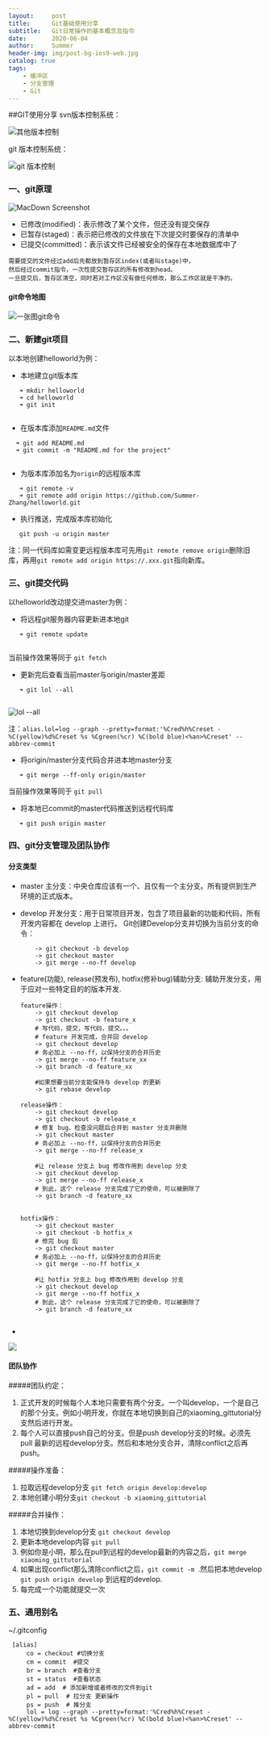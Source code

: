 ```yaml
---
layout:     post
title:      Git基础使用分享
subtitle:   Git日常操作的基本概念及指令
date:       2020-06-04
author:     Summer
header-img: img/post-bg-ios9-web.jpg
catalog: true
tags:
    - 缓冲区
    - 分支管理
    - Git
---
```

##GIT使用分享
svn版本控制系统：

![其他版本控制](http://upload-images.jianshu.io/upload_images/3832193-f6afee5c41a1fdc3.png?imageMogr2/auto-orient/strip%7CimageView2/2/w/1240) 

git 版本控制系统：

![git 版本控制](http://upload-images.jianshu.io/upload_images/3832193-24d0a9a2f98a0d29.png?imageMogr2/auto-orient/strip%7CimageView2/2/w/1240)
### 一、git原理 
![MacDown Screenshot](http://upload-images.jianshu.io/upload_images/3832193-9f91b2096b08eeae.png?imageMogr2/auto-orient/strip%7CimageView2/2/w/1240)  

* 已修改(modified)：表示修改了某个文件，但还没有提交保存  
* 已暂存(staged)：表示把已修改的文件放在下次提交时要保存的清单中  
* 已提交(committed)：表示该文件已经被安全的保存在本地数据库中了 

``` 
需要提交的文件经过add后先都放到暂存区index(或者叫stage)中， 
然后经过commit指令，一次性提交暂存区的所有修改到head。
一旦提交后，暂存区清空，同时若对工作区没有做任何修改，那么工作区就是干净的。
```

#### git命令地图
![一张图git命令](http://upload-images.jianshu.io/upload_images/1967087-8b2a1d26e47655e0.jpeg?imageMogr2/auto-orient/strip%7CimageView2/2/w/1240)

### 二、新建git项目
以本地创建helloworld为例： 

 * 本地建立git版本库
 
 ```
 	➜ mkdir helloworld
 	➜ cd helloworld 
 	➜ git init
 	
 ```
 
 * 在版本库添加`README.md`文件
  
  ```
 	➜ git add README.md
 	➜ git commit -m "README.md for the project"
 	
 ```
 
 * 为版本库添加名为`origin`的远程版本库
 
 ```
 	➜ git remote -v
 	➜ git remote add origin https://github.com/Summer-Zhang/helloworld.git
 ```
 
 * 执行推送，完成版本库初始化
 
 ```  
	git push -u origin master
```
注：同一代码库如需变更远程版本库可先用`git remote remove origin`删除旧库，再用`git remote add origin https://.xxx.git`指向新库。

### 三、git提交代码
以helloworld改动提交进master为例：

 * 将远程git服务器内容更新进本地git
 
 ```
 	➜ git remote update
 	
 ```
 当前操作效果等同于 `git fetch`
 * 更新完后查看当前master与origin/master差距
 
 ```
 	➜ git lol --all
 	
 ```
 ![lol --all](/Users/summer/Desktop/project/8_git分享/249ADFB7-12F8-4BD4-9F85-FDBAED601CB5.png)
 
 注：`alias.lol=log --graph --pretty=format:'%Cred%h%Creset -%C(yellow)%d%Creset %s %Cgreen(%cr) %C(bold blue)<%an>%Creset' --abbrev-commit`
 
 *  将origin/master分支代码合并进本地master分支
 
 ```
  	➜ git merge --ff-only origin/master
 ```
 当前操作效果等同于 `git pull`
 *  将本地已commit的master代码推送到远程代码库
 
 ```
  	➜ git push origin master
 ```
 
### 四、git分支管理及团队协作
#### 分支类型
*  master 主分支：中央仓库应该有一个、且仅有一个主分支。所有提供到生产环境的正式版本。
*  develop 开发分支：用于日常项目开发，包含了项目最新的功能和代码，所有开发内容都在 develop 上进行。
	Git创建Develop分支并切换为当前分支的命令：
	
	```
		-> git checkout -b develop
		-> git checkout master
		-> git merge --no-ff develop
	```
*  feature(功能), release(预发布), hotfix(修补bug)辅助分支: 辅助开发分支，用于应对一些特定目的的版本开发.
	
	```
	feature操作：
		-> git checkout develop
		-> git checkout -b feature_x 
		# 写代码，提交，写代码，提交。。。
		# feature 开发完成，合并回 develop
		-> git checkout develop
		# 务必加上 --no-ff，以保持分支的合并历史
		-> git merge --no-ff feature_xx
		-> git branch -d feature_xx
		
		#如果想要当前分支能保持与 develop 的更新
		-> git rebase develop
	```
	
	```
	release操作：
		-> git checkout develop
		-> git checkout -b release_x 
		# 修复 bug、检查没问题后合并到 master 分支并删除
		-> git checkout master
		# 务必加上 --no-ff，以保持分支的合并历史
		-> git merge --no-ff release_x
		
		#让 release 分支上 bug 修改作用到 develop 分支
		-> git checkout develop
		-> git merge --no-ff release_x
		# 到此，这个 release 分支完成了它的使命，可以被删除了
		-> git branch -d feature_xx
		
	```
	
	```
	hotfix操作：
		-> git checkout master
		-> git checkout -b hotfix_x 
		# 修完 bug 后
		-> git checkout master
		# 务必加上 --no-ff，以保持分支的合并历史
		-> git merge --no-ff hotfix_x
		
		#让 hotfix 分支上 bug 修改作用到 develop 分支
		-> git checkout develop
		-> git merge --no-ff hotfix_x
		# 到此，这个 release 分支完成了它的使命，可以被删除了
		-> git branch -d feature_xx
		
	```
*  
![](https://sfault-image.b0.upaiyun.com/313/602/3136029559-576d5b0b66eac_articlex)

#### 团队协作
#####团队约定：

1. 正式开发的时候每个人本地只需要有两个分支。一个叫develop，一个是自己的那个分支。例如小明开发，你就在本地切换到自己的xiaoming_gittutorial分支然后进行开发。 
2. 每个人可以直接push自己的分支。但是push develop分支的时候。必须先pull 最新的远程develop分支。然后和本地分支合并，清除conflict之后再push。

#####操作准备：
1. 拉取远程develop分支 `git fetch origin develop:develop`
2. 本地创建小明分支`git checkout -b xiaoming_gittutorial`

#####合并操作：
1. 本地切换到develop分支 `git checkout develop`
2. 更新本地develop内容 `git pull`
3. 例如你是小明，那么在pull到远程的develop最新的内容之后，`git merge xiaoming_gittutorial`
4. 如果出现conflict那么清除conflict之后，`git commit -m `.然后把本地develop `git push origin develop` 到远程的develop.
5. 每完成一个功能就提交一次

### 五、通用别名
~/.gitconfig

```
 [alias]
	 co = checkout #切换分支
	 cm = commit  #提交
	 br = branch  #查看分支
	 st = status  #查看状态
	 ad = add  # 添加新增或者修改的文件到git
	 pl = pull  # 拉分支 更新操作
	 ps = push  # 推分支
	 lol = log --graph --pretty=format:'%Cred%h%Creset -%C(yellow)%d%Creset %s %Cgreen(%cr) %C(bold blue)<%an>%Creset' --abbrev-commit
```
